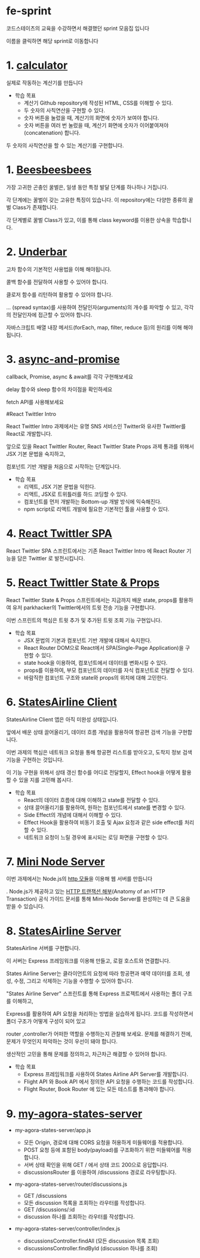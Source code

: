 # fe-sprint

코드스테이츠의 교육을 수강하면서 해결했던 sprint 모음집 입니다

이름을 클릭하면 해당 sprint로 이동합니다

# 1. [calculator](https://github.com/LeeJoongWon/fe-sprint/tree/master/fe-sprint-calculator)

실제로 작동하는 계산기를 만듭니다

* 학습 목표
  * 계산기 Github repository에 작성된 HTML, CSS를 이해할 수 있다. 
  * 두 숫자의 사칙연산을 구현할 수 있다.
  * 숫자 버튼을 눌렀을 때, 계산기의 화면에 숫자가 보여야 합니다.
  * 숫자 버튼을 여러 번 눌렀을 때, 계산기 화면에 숫자가 이어붙여져야(concatenation) 합니다.

두 숫자의 사칙연산을 할 수 있는 계산기를 구현합니다.

# 1. [Beesbeesbees](https://github.com/LeeJoongWon/fe-sprint/tree/master/fe-sprint-beesbeesbees)

가장 고귀한 곤충인 꿀벌은, 일생 동안 특정 발달 단계를 하나하나 거칩니다.

각 단계에는 꿀벌이 갖는 고유한 특징이 있습니다. 이 repository에는 다양한 종류의 꿀벌 Class가 존재합니다. 

각 단계별로 꿀벌 Class가 있고, 이를 통해 class keyword를 이용한 상속을 학습합니다.

# 2. [Underbar](https://github.com/LeeJoongWon/fe-sprint/tree/master/fe-sprint-underbar)

고차 함수의 기본적인 사용법을 이해 해야됩니다.

콜백 함수를 전달하여 사용할 수 있어야 합니다.

클로저 함수를 리턴하여 활용할 수 있어야 합니다.

... (spread syntax)를 사용하여 전달인자(arguments)의 개수를 파악할 수 있고, 각각의 전달인자에 접근할 수 있어야 합니다.

자바스크립트 배열 내장 메서드(forEach, map, filter, reduce 등)의 원리를 이해 해야됩니다.

# 3. [async-and-promise](https://github.com/LeeJoongWon/fe-sprint/tree/master/fe-sprint-async-and-promise)

callback, Promise, async & await를 각각 구현해보세요

delay 함수와 sleep 함수의 차이점을 확인하세요

fetch API를 사용해보세요

#React Twittler Intro

React Twittler Intro 과제에서는 유명 SNS 서비스인 Twitter와 유사한 Twittler를 React로 개발합니다. 

앞으로 있을 React Twittler Router, React Twittler State Props 과제 통과를 위해서 JSX 기본 문법을 숙지하고, 

컴포넌트 기반 개발을 처음으로 시작하는 단계입니다.

* 학습 목표
  * 리액트, JSX 기본 문법을 익힌다.
  * 리액트, JSX로 트위틀러를 하드 코딩할 수 있다.
  * 컴포넌트를 먼저 개발하는 Bottom-up 개발 방식에 익숙해진다.
  * npm script로 리액트 개발에 필요한 기본적인 툴을 사용할 수 있다.

# 4. [React Twittler SPA](https://github.com/LeeJoongWon/fe-sprint/tree/master/fe-sprint-react-twittler-spa)

React Twittler SPA 스프린트에서는 기존 React Twittler Intro 에 React Router 기능을 담은 Twittler 로 발전시킵니다.

# 5. [React Twittler State & Props](https://github.com/LeeJoongWon/fe-sprint/tree/master/fe-sprint-react-twittler-state-props)

React Twittler State & Props 스프린트에서는 지금까지 배운 state, props를 활용하여 유저 parkhacker의 Twittler에서의 트윗 전송 기능을 구현합니다. 

이번 스프린트의 핵심은 트윗 추가 및 추가된 트윗 조회 기능 구현입니다.

* 학습 목표
  * JSX 문법의 기본과 컴포넌트 기반 개발에 대해서 숙지한다.
  * React Router DOM으로 React에서 SPA(Single-Page Application)을 구현할 수 있다.
  * state hook을 이용하여, 컴포넌트에서 데이터를 변화시킬 수 있다.
  * props를 이용하여, 부모 컴포넌트의 데이터를 자식 컴포넌트로 전달할 수 있다.
  * 바람직한 컴포넌트 구조와 state와 props의 위치에 대해 고민한다.


# 6. [StatesAirline Client](https://github.com/LeeJoongWon/fe-sprint/tree/master/fe-sprint-statesairline-client)

StatesAirline Client 앱은 아직 미완성 상태입니다. 

앞에서 배운 상태 끌어올리기, 데이터 흐름 개념을 활용하여 항공편 검색 기능을 구현합니다.

이번 과제의 핵심은 네트워크 요청을 통해 항공편 리스트를 받아오고, 도착지 정보 검색 기능을 구현하는 것입니다. 

이 기능 구현을 위해서 상태 갱신 함수를 어디로 전달할지, Effect hook을 어떻게 활용할 수 있을 지를 고민해 봅시다.

* 학습 목표
  * React의 데이터 흐름에 대해 이해하고 state를 전달할 수 있다.
  * 상태 끌어올리기를 활용하여, 원하는 컴포넌트에서 state를 변경할 수 있다.
  * Side Effect의 개념에 대해서 이해할 수 있다.
  * Effect Hook을 활용하여 비동기 호출 및 Ajax 요청과 같은 side effect를 처리할 수 있다.
  * 네트워크 요청이 느릴 경우에 표시되는 로딩 화면을 구현할 수 있다.

# 7. [Mini Node Server](https://github.com/LeeJoongWon/fe-sprint/tree/master/fe-sprint-mini-node-server)

이번 과제에서는 Node.js의 [http 모듈](https://nodejs.org/dist/latest-v16.x/docs/api/http.html)을 이용해 웹 서버를 만듭니다

. Node.js가 제공하고 있는 [HTTP 트랜잭션 해부](https://nodejs.org/ko/docs/guides/anatomy-of-an-http-transaction/)(Anatomy of an HTTP Transaction) 공식 가이드 문서를 통해 Mini-Node Server를 완성하는 데 큰 도움을 받을 수 있습니다.

# 8. [StatesAirline Server](https://github.com/LeeJoongWon/fe-sprint/tree/master/fe-sprint-statesairline-server)

StatesAirline 서버를 구현합니다. 

이 서버는 Express 프레임워크를 이용해 만들고, 로컬 호스트와 연결합니다. 

States Airline Server는 클라이언트의 요청에 따라 항공편과 예약 데이터를 조회, 생성, 수정, 그리고 삭제하는 기능을 수행할 수 있어야 합니다. 

"States Airline Server" 스프린트를 통해 Express 프로젝트에서 사용하는 폴더 구조를 이해하고, 

Express를 활용하여 API 요청을 처리하는 방법을 실습하게 됩니다. 코드를 작성하면서 폴더 구조가 어떻게 구성이 되어 있고 

router ,controller가 어떠한 역할을 수행하는지 관찰해 보세요. 문제를 해결하기 전에, 문제가 무엇인지 파악하는 것이 우선이 돼야 합니다. 

생산적인 고민을 통해 문제를 정의하고, 차근차근 해결할 수 있어야 합니다.

* 학습 목표
  * Express 프레임워크를 사용하여 States Airline API Server를 개발합니다.
  * Flight API 와 Book API 에서 정의한 API 요청을 수행하는 코드를 작성합니다.
  * Flight Router, Book Router 에 있는 모든 테스트를 통과해야 합니다.

# 9. [my-agora-states-server](https://github.com/LeeJoongWon/fe-sprint/tree/master/fe-sprint-my-agora-states-server)

* my-agora-states-server/app.js
  * 모든 Origin, 경로에 대해 CORS 요청을 허용하게 미들웨어를 적용합니다.  
  * POST 요청 등에 포함된 body(payload)를 구조화하기 위한 미들웨어를 적용합니다.   
  * 서버 상태 확인을 위해 GET / 에서 상태 코드 200으로 응답합니다. 
  * discussionsRouter 를 이용하여 /discussions 경로로 라우팅합니다.

* my-agora-states-server/router/discussions.js 
  * GET /discussions
  * 모든 discussion 목록을 조회하는 라우터를 작성합니다.
  * GET /discussions/:id  
  * discussion 하나를 조회하는 라우터를 작성합니다.
  
* my-agora-states-server/controller/index.js 
  * discussionsController.findAll (모든 discussion 목록 조회)  
  * discussionsController.findById (discussion 하나를 조회)
